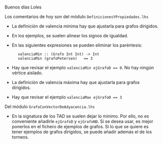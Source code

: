 Buenos días Loles

Los comentarios de hoy son del módulo `DefinicionesYPropiedades.lhs`

+ La definición de valencia mínima hay que ajustarla para grafos dirigidos.

+ En los ejemplos, se suelen alinear los signos de igualdad.

+ En las siguientes expresiones se pueden eliminar los paréntesis:

~~~
      valenciaMin :: (Grafo Int Int) -> Int
      valenciaMin (grafoPetersen)   == 3
~~~

+ Hay que revisar el ejemplo `valenciaMin ejGrafoD == 0`. No hay ningún vértice
  aislado. 
  
+ La definición de valencia máxima hay que ajustarla para grafos dirigidos.  

+ Hay que revisar el ejemplo `valenciaMax ejGrafoD == 3`

Del módulo `GrafoConVectorDeAdyacencia.lhs`

+ En la signatura de los TAD se suelen dejar lo mínimo. Por ello, no es
  conveniente añadirle `ejGrafoD` y `ejGrafoND`. Si se desea usar, es mejor
  ponerlos en el fichero de ejemplos de grafos. Si lo que se quiere es tener
  ejemplos de grafos dirigidos, se puede añadir además el de los torneos.
  
  
